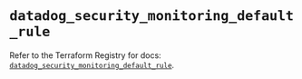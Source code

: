 # `datadog_security_monitoring_default_rule`

Refer to the Terraform Registry for docs: [`datadog_security_monitoring_default_rule`](https://registry.terraform.io/providers/datadog/datadog/3.75.0/docs/resources/security_monitoring_default_rule).
